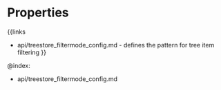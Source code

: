 
Properties
==========

{{links
- api/treestore_filtermode_config.md - defines the pattern for tree item filtering
}}

@index:
- api/treestore_filtermode_config.md

